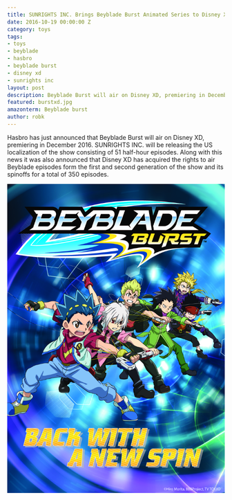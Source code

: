 ```yaml
---
title: SUNRIGHTS INC. Brings Beyblade Burst Animated Series to Disney XD
date: 2016-10-19 00:00:00 Z
category: toys
tags:
- toys
- beyblade
- hasbro
- beyblade burst
- disney xd
- sunrights inc
layout: post
description: Beyblade Burst will air on Disney XD, premiering in December 2016.
featured: burstxd.jpg
amazonterm: Beyblade burst
author: robk
---
```


Hasbro has just announced that Beyblade Burst will air on Disney XD, premiering in December 2016. SUNRIGHTS INC. will be releasing the US localization of the show consisting of 51 half-hour episodes. Along with this news it was also announced that Disney XD has acquired the rights to air Beyblade episodes form the first and second generation of the show and its spinoffs for a total of 350 episodes.

![Poster](/images/beybladeburst/poster.jpg)
